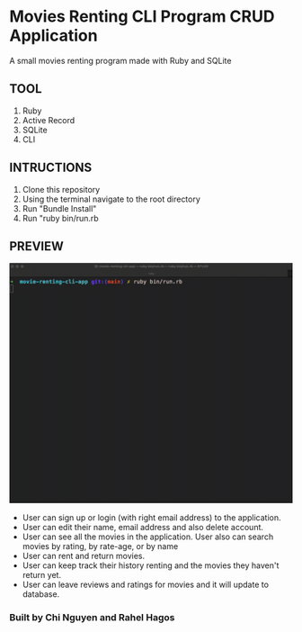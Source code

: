 # Movies Renting CLI Program CRUD Application

A small movies renting program made with Ruby and SQLite


## TOOL

1. Ruby
2. Active Record
3. SQLite
4. CLI
  

## INTRUCTIONS

1. Clone this repository
2. Using the terminal navigate to the root directory
3. Run "Bundle Install"
4. Run "ruby bin/run.rb

## PREVIEW

![](Preview.gif)

* User can sign up or login (with right email address) to the application.
* User can edit their name, email address and also delete account.
* User can see all the movies in the application. User also can search movies by rating, by rate-age, or by name
* User can rent and return movies.
* User can keep track their history renting and the movies they haven't return yet.
* User can leave reviews and ratings for movies and it will update to database. 

### Built by Chi Nguyen and Rahel Hagos
